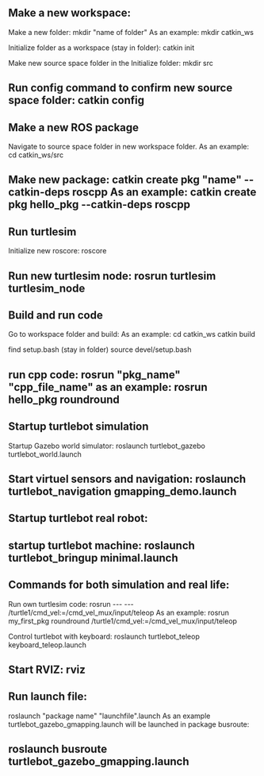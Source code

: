 Make a new workspace:
------------------------------------------------------------------------
Make a new folder:
mkdir "name of folder"
As an example:
mkdir catkin_ws

Initialize folder as a workspace (stay in folder):
catkin init

Make new source space folder in the Initialize folder:
mkdir src

Run config command to confirm new source space folder:
catkin config
-----------------------------------------------------------

Make a new ROS package
------------------------------------------------------------
Navigate to source space folder in new workspace folder.
As an example:
cd catkin_ws/src

Make new package:
catkin create pkg "name" --catkin-deps roscpp
As an example:
catkin create pkg hello_pkg --catkin-deps roscpp
-------------------------------------------------------------

Run turtlesim
------------------------------------------------------------
Initialize new roscore:
roscore

Run new turtlesim node:
rosrun turtlesim turtlesim_node
-------------------------------------------------------------

Build and run code
-------------------------------------------------------------
Go to workspace folder and build:
As an example:
cd catkin_ws
catkin build

find setup.bash (stay in folder)
source devel/setup.bash

run cpp code:
rosrun "pkg_name" "cpp_file_name"
as an example:
rosrun hello_pkg roundround 
---------------------------------------------------------------


Startup turtlebot simulation
-------------------------------------------------------
Startup Gazebo world simulator:
roslaunch turtlebot_gazebo turtlebot_world.launch

Start virtuel sensors and navigation:
roslaunch turtlebot_navigation gmapping_demo.launch
--------------------------------------------------------



Startup turtlebot real robot:
------------------------------------------------------------
startup turtlebot machine:
roslaunch turtlebot_bringup minimal.launch
---------------------------------------------------------------



Commands for both simulation and real life:
---------------------------------------------------------------
Run own turtlesim code:
rosrun --- --- /turtle1/cmd_vel:=/cmd_vel_mux/input/teleop
As an example:
rosrun my_first_pkg roundround /turtle1/cmd_vel:=/cmd_vel_mux/input/teleop

Control turtlebot with keyboard:
roslaunch turtlebot_teleop keyboard_teleop.launch

Start RVIZ:
rviz
---------------------------------------------------------------------------------



Run launch file:
----------------------------------------------------------------------------------
roslaunch "package name" "launchfile".launch
As an example turtlebot_gazebo_gmapping.launch will be launched in package busroute:

roslaunch busroute turtlebot_gazebo_gmapping.launch
-----------------------------------------------------------------------------------
